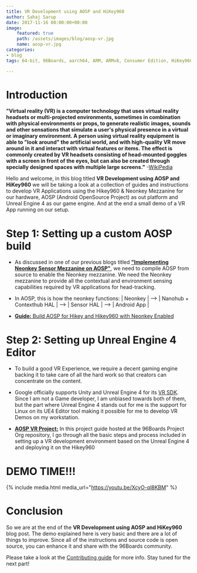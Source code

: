 ```yaml
---
title: VR Development using AOSP and HiKey960
author: Sahaj Sarup
date: 2017-11-16 00:00:00+00:00
image:
    featured: true
    path: /assets/images/blog/aosp-vr.jpg
    name: aosp-vr.jpg
categories:
- blog
tags: 64-bit, 96Boards, aarch64, ARM, ARMv8, Consumer Edition, HiKey960, HiKey, dragonboard410c, Linaro, Android, AOSP, Virtual Reality, VR, Neonkey, mezzanine

---
```


# **Introduction**

**"Virtual reality (VR) is a computer technology that uses virtual reality headsets or multi-projected environments, sometimes in combination with physical environments or props, to generate realistic images, sounds and other sensations that simulate a user's physical presence in a virtual or imaginary environment. A person using virtual reality equipment is able to "look around" the artificial world, and with high-quality VR move around in it and interact with virtual features or items. The effect is commonly created by VR headsets consisting of head-mounted goggles with a screen in front of the eyes, but can also be created through specially designed spaces with multiple large screens."**  -[WikiPedia](https://en.wikipedia.org/wiki/Virtual_reality)

Hello and welcome, in this blog titled **VR Development using AOSP and HiKey960** we will be taking a look at a collection of guides and instructions to develop VR Applications using the Hikey960 & Neonkey Mezzanine for our hardware, AOSP (Android OpenSource Project) as out platform and Unreal Engine 4 as our game engine. And at the end a small demo of a VR App running on our setup.

# **Step 1:** Setting up a custom AOSP build

- As discussed in one of our previous blogs titled [**"Implementing Neonkey Sensor Mezzanine on AOSP"**](/blog/neonkey-aosp/), we need to compile AOSP from source to enable the Neonkey mezzanine.
We need the Neonkey mezzanine to provide all the contextual and environment sensing capabilities required by VR applications for head-tracking.

- In AOSP, this is how the neonkey functions:
| Neonkey | --> | Nanohub + Contexthub HAL | --> | Sensor HAL | --> | Android App |

- [**Guide:** Build AOSP for Hikey and Hikey960 with Neonkey Enabled](/documentation/mezzanine/neonkey/guides/neonkey-aosp-build/)

# **Step 2:** Setting up Unreal Engine 4 Editor

- To build a good VR Experience, we require a decent gaming engine backing it to take care of all the hard work so that creators can concentrate on the content.

- Google officially supports Unity and Unreal Engine 4 for its [VR SDK](https://developers.google.com/vr/daydream/overview). Since I am not a Game developer, I am unbiased towards both of them, but the part where Unreal Engine 4 stands out for me is the support for Linux on its UE4 Editor tool making it possible for me to develop VR Demos on my workstation.

- [**AOSP VR Project:**](https://github.com/96boards-projects/aosp_vr) In this project guide hosted at the 96Boards Project Org repository, I go through all the basic steps and process included in setting up a VR development environment based on the Unreal Engine 4 and deploying it on the Hikey960

# **DEMO TIME!!!**
{% include media.html media_url="https://youtu.be/XcyO-ql8KBM" %}

# **Conclusion**

So we are at the end of the **VR Development using AOSP and HiKey960**
blog post. The demo explained here is very basic and there are a lot of things to
improve. Since all of the instructions and source code is open source, you can
enhance it and share with the 96Boards community.

Please take a look at the [Contributing guide](https://github.com/96boards-projects/staging/blob/master/CONTRIBUTE.md)
for more info. Stay tuned for the next part!
